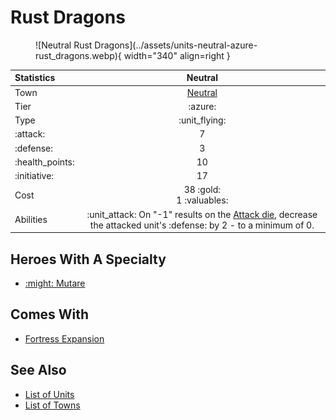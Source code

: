 # Rust Dragons

<figure markdown="span">
    ![Neutral Rust Dragons](../assets/units-neutral-azure-rust_dragons.webp){ width="340" align=right }
</figure>


| Statistics | Neutral |
| :--- | :---: |
| Town | [Neutral](../towns/neutral.md) |
| Tier | :azure: |
| Type | :unit_flying: |
| :attack: | 7 |
| :defense: | 3 |
| :health_points: | 10 |
| :initiative: | 17 |
| Cost | 38 :gold:<br>1 :valuables: |
| Abilities | :unit_attack: On "-1" results on the [Attack die](../dice.md#attack-die), decrease the attacked unit's :defense: by 2 - to a minimum of 0. |


## Heroes With A Specialty

- [:might: Mutare](../heroes/mutare.md#specialty)


## Comes With

- [Fortress Expansion](../content/fortress_expansion.md)


## See Also

- [List of Units](index.md)
- [List of Towns](../towns/index.md)